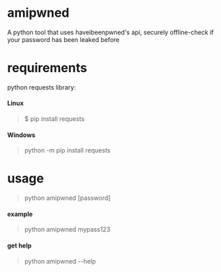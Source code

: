# amipwned
A python tool that uses haveibeenpwned's api, securely offline-check if your password has been leaked before

# requirements
python requests library:

#### Linux
> $ pip install requests 

#### Windows
> python -m pip install requests

# usage
> python amipwned [password]

#### example
> python amipwned mypass123

#### get help
> python amipwned --help
